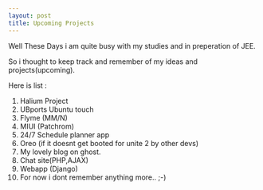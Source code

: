 ```yaml
---
layout: post
title: Upcoming Projects
---
```


Well These Days i am quite busy with my studies and  in preperation of JEE. 

So i thought to keep track and remember of my ideas and projects(upcoming).

Here is list :

1. Halium Project
2. UBports Ubuntu touch 
3. Flyme (MM/N)
4. MIUI (Patchrom)
5. 24/7 Schedule planner app
6. Oreo (if it doesnt get booted for unite 2 by other devs)
7. My lovely blog on ghost.
8. Chat site(PHP,AJAX)
9. Webapp (Django)
10. For now i dont remember anything more.. ;-)



